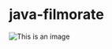 # java-filmorate
![This is an image](C:\Users\vicka\Downloads\drawSQL-java-filmorate-export-2023-03-08.png)
